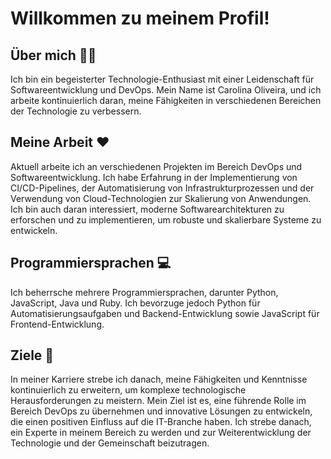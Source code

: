 # Willkommen zu meinem Profil!

## Über mich 🙋‍♀️
Ich bin ein begeisterter Technologie-Enthusiast mit einer Leidenschaft für Softwareentwicklung und DevOps. Mein Name ist Carolina Oliveira, und ich arbeite kontinuierlich daran, meine Fähigkeiten in verschiedenen Bereichen der Technologie zu verbessern.

## Meine Arbeit ❤️
Aktuell arbeite ich an verschiedenen Projekten im Bereich DevOps und Softwareentwicklung. Ich habe Erfahrung in der Implementierung von CI/CD-Pipelines, der Automatisierung von Infrastrukturprozessen und der Verwendung von Cloud-Technologien zur Skalierung von Anwendungen. Ich bin auch daran interessiert, moderne Softwarearchitekturen zu erforschen und zu implementieren, um robuste und skalierbare Systeme zu entwickeln.

## Programmiersprachen 💻
Ich beherrsche mehrere Programmiersprachen, darunter Python, JavaScript, Java und Ruby. Ich bevorzuge jedoch Python für Automatisierungsaufgaben und Backend-Entwicklung sowie JavaScript für Frontend-Entwicklung.

## Ziele 🚀
In meiner Karriere strebe ich danach, meine Fähigkeiten und Kenntnisse kontinuierlich zu erweitern, um komplexe technologische Herausforderungen zu meistern. Mein Ziel ist es, eine führende Rolle im Bereich DevOps zu übernehmen und innovative Lösungen zu entwickeln, die einen positiven Einfluss auf die IT-Branche haben. Ich strebe danach, ein Experte in meinem Bereich zu werden und zur Weiterentwicklung der Technologie und der Gemeinschaft beizutragen.
